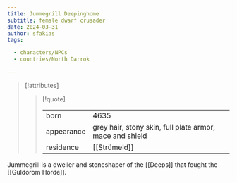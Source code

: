 ```yaml
---
title: Jummegrill Deepinghome
subtitle: female dwarf crusader
date: 2024-03-31
author: sfakias
tags:

  - characters/NPCs
  - countries/North Darrok

---
```

> [!attributes]
> 
> > [!quote]
> >
> > | | |
> > | --- | --- |
> > | born | 4635 |
> > | appearance | grey hair, stony skin, full plate armor, mace and shield |
> > | residence | [[Strümeld]] |

Jummegrill is a dweller and stoneshaper of the [[Deeps]] that fought the [[Guldorom Horde]].